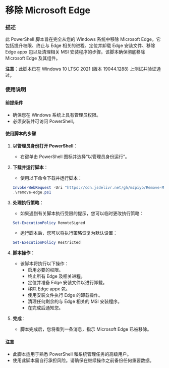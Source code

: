 # 移除 Microsoft Edge

### 描述
此 PowerShell 脚本旨在完全从您的 Windows 系统中移除 Microsoft Edge。它包括提升权限、终止与 Edge 相关的进程、定位并卸载 Edge 安装文件、移除 Edge appx 包以及清理相关 MSI 安装程序的步骤。该脚本确保彻底移除 Microsoft Edge 及其组件。

**注意**：此脚本已在 Windows 10 LTSC 2021 (版本 19044.1288) 上测试并验证通过。

### 使用说明
#### 前提条件
- 确保您在 Windows 系统上具有管理员权限。
- 必须安装并可访问 PowerShell。

#### 使用脚本的步骤
1. **以管理员身份打开 PowerShell**：
   - 右键单击 PowerShell 图标并选择“以管理员身份运行”。

2. **下载并运行脚本**：
   - 使用以下命令下载并运行脚本：
   ```powershell
   Invoke-WebRequest -Uri "https://cdn.jsdelivr.net/gh/mzpiyo/Remove-Microsoft-Edge/remove-edge.ps1" -OutFile "remove-edge.ps1"
   .\remove-edge.ps1
   ```

3. **处理执行策略**：
   - 如果遇到有关脚本执行受限的提示，您可以临时更改执行策略：
   ```powershell
   Set-ExecutionPolicy RemoteSigned
   ```
   - 运行脚本后，您可以将执行策略恢复为默认设置：
   ```powershell
   Set-ExecutionPolicy Restricted
   ```

4. **脚本操作**：
   - 该脚本将执行以下操作：
     - 启用必要的权限。
     - 终止所有 Edge 及相关进程。
     - 定位并准备 Edge 安装文件以进行卸载。
     - 移除 Edge appx 包。
     - 使用安装文件执行 Edge 的卸载操作。
     - 清理任何剩余的与 Edge 相关的 MSI 安装程序。
     - 在完成后通知您。

5. **完成**：
   - 脚本完成后，您将看到一条消息，指示 Microsoft Edge 已被移除。

#### 注意
- 此脚本适用于熟悉 PowerShell 和系统管理任务的高级用户。
- 使用此脚本需自行承担风险。请确保在继续操作之前备份任何重要数据。
